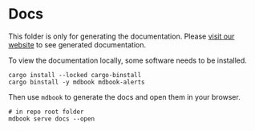 # Docs

This folder is only for generating the documentation.
Please [visit our website][gh-pages] to see generated documentation.

[gh-pages]: https://cpp-linter.github.io/cpp_linter_rs

To view the documentation locally, some software needs to be installed.

```shell
cargo install --locked cargo-binstall
cargo binstall -y mdbook mdbook-alerts
```

Then use `mdbook` to generate the docs and open them in your browser.

```shell
# in repo root folder
mdbook serve docs --open
```
